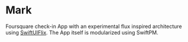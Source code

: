 # Mark

Foursquare check-in App with an experimental flux inspired architecture using [SwiftUIFlix](https://github.com/Dimillian/SwiftUIFlux).
The App itself is modularized using SwiftPM.